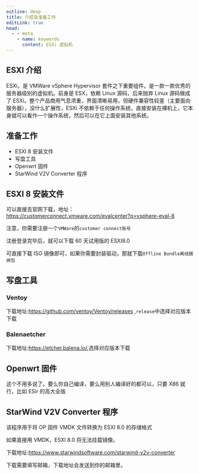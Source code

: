 ```yaml
---
outline: deep
title: 介绍及准备工作
editLink: true
head:
  - - meta
    - name: keywords
      content: ESXi 虚拟机
---
```


## ESXI 介绍

ESXi，是 VMWare vSphere Hypervisor 套件之下重要组件。是一款一款优秀的服务器级别的虚拟机。前身是 ESX，依赖 Linux 源码，后来抛弃 Linux 源码做成了 ESXi。整个产品商用气息浓重，界面清晰易用，但硬件兼容性较差（主要面向服务器），没什么扩展性，ESXi 不依赖于任何操作系统，直接安装在裸机上，它本身就可以看作一个操作系统，然后可以在它上面安装其他系统。

## 准备工作

- ESXI 8 安装文件
- 写盘工具
- Openwrt 固件
- StarWind V2V Converter 程序

## ESXI 8 安装文件

可以直接去官网下载，地址：<https://customerconnect.vmware.com/evalcenter?p=vsphere-eval-8>

注意，你需要注册一个`VMWare`的`customer connect账号`

注册登录完毕后，就可以下载 60 天试用版的 ESXI8.0

可直接下载 ISO 镜像即可，如果你需要封装驱动，那就下载`Offline Bundle离线捆绑包`

## 写盘工具

### Ventoy

下载地址:<https://github.com/ventoy/Ventoy/releases> ,`release`中选择对应版本下载

### Balenaetcher

下载地址:<https://etcher.balena.io/>,选择对应版本下载

## Openwrt 固件

这个不用多说了。要么你自己编译，要么用别人编译好的都可以，只要 X86 就行，比如 ESir 的高大全版

## StarWind V2V Converter 程序

该程序用于将 OP 固件 VMDK 文件转换为 ESXI 8.0 的存储格式

如果直接用 VMDK，ESXI 8.0 将无法挂载镜像。

下载地址:<https://www.starwindsoftware.com/starwind-v2v-converter>

下载需要填写邮箱，下载地址会发送到你的邮箱里。

